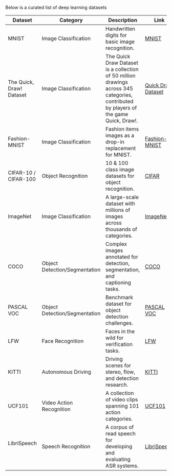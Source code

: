
Below is a curated list of deep learning datasets

| Dataset       | Category                         | Description                                                                   | Link                                                                |
|---------------|----------------------------------|-------------------------------------------------------------------------------|---------------------------------------------------------------------|
| MNIST     | Image Classification             | Handwritten digits for basic image recognition.                               | [MNIST](http://yann.lecun.com/exdb/mnist/)                            |
| The Quick, Draw! Dataset️     | Image Classification               | The Quick Draw Dataset is a collection of 50 million drawings across 345 categories, contributed by players of the game Quick, Draw!.            | [Quick Draw Dataset](https://github.com/googlecreativelab/quickdraw-dataset#the-raw-moderated-dataset)                              |
| Fashion-MNIST | Image Classification             | Fashion items images as a drop-in replacement for MNIST.                      | [Fashion-MNIST](https://github.com/zalandoresearch/fashion-mnist)      |
| CIFAR-10 / CIFAR-100️ | Object Recognition              | 10 & 100 class image datasets for object recognition.                         | [CIFAR](https://www.cs.toronto.edu/~kriz/cifar.html)                  |
| ImageNet   | Image Classification             | A large-scale dataset with millions of images across thousands of categories. | [ImageNet](http://www.image-net.org/)                                 |
| COCO       | Object Detection/Segmentation    | Complex images annotated for detection, segmentation, and captioning tasks.   | [COCO](http://cocodataset.org/)                                       |
| PASCAL VOC | Object Detection/Segmentation    | Benchmark dataset for object detection challenges.                            | [PASCAL VOC](http://host.robots.ox.ac.uk/pascal/VOC/)                  |
| LFW        | Face Recognition                 | Faces in the wild for verification tasks.                                     | [LFW](http://vis-www.cs.umass.edu/lfw/)                               |
| KITTI ️    | Autonomous Driving               | Driving scenes for stereo, flow, and detection research.                      | [KITTI](http://www.cvlibs.net/datasets/kitti/)                         |
| UCF101     | Video Action Recognition         | A collection of video clips spanning 101 action categories.                   | [UCF101](https://www.crcv.ucf.edu/data/UCF101.php)                      |
| LibriSpeech ️ | Speech Recognition               | A corpus of read speech for developing and evaluating ASR systems.            | [LibriSpeech](http://www.openslr.org/12/)                             |
